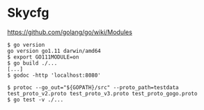 # Skycfg

https://github.com/golang/go/wiki/Modules

```
$ go version
go version go1.11 darwin/amd64
$ export GO111MODULE=on
$ go build ./...
[...]
$ godoc -http 'localhost:8080'
```

```
$ protoc --go_out="${GOPATH}/src" --proto_path=testdata test_proto_v2.proto test_proto_v3.proto test_proto_gogo.proto
$ go test -v ./...
```
